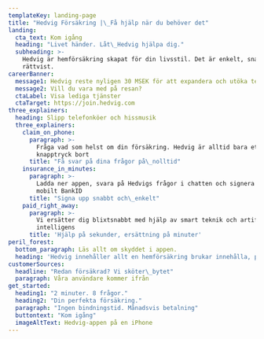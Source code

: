 ```yaml
---
templateKey: landing-page
title: "Hedvig Försäkring |\_Få hjälp när du behöver det"
landing:
  cta_text: Kom igång
  heading: "Livet händer. Låt\_Hedvig hjälpa dig."
  subheading: >-
    Hedvig är hemförsäkring skapat för din livsstil. Det är enkelt, snabbt och
    rättvist.
careerBanner:
  message1: Hedvig reste nyligen 30 MSEK för att expandera och utöka teamet
  message2: Vill du vara med på resan?
  ctaLabel: Visa lediga tjänster
  ctaTarget: https://join.hedvig.com
three_explainers:
  heading: Slipp telefonköer och hissmusik
  three_explainers:
    claim_on_phone:
      paragraph: >-
        Fråga vad som helst om din försäkring. Hedvig är alltid bara ett
        knapptryck bort
      title: "Få svar på dina frågor på\_nolltid"
    insurance_in_minutes:
      paragraph: >-
        Ladda ner appen, svara på Hedvigs frågor i chatten och signera med
        mobilt BankID
      title: "Signa upp snabbt och\_enkelt"
    paid_right_away:
      paragraph: >-
        Vi ersätter dig blixtsnabbt med hjälp av smart teknik och artificiell
        intelligens
      title: 'Hjälp på sekunder, ersättning på minuter'
peril_forest:
  bottom_paragraph: Läs allt om skyddet i appen.
  heading: 'Hedvig innehåller allt en hemförsäkring brukar innehålla, plus drulle'
customerSources:
  headline: "Redan försäkrad? Vi sköter\_bytet"
  paragraph: Våra användare kommer ifrån
get_started:
  heading1: "2 minuter. 8 frågor."
  heading2: "Din perfekta försäkring."
  paragraph: "Ingen bindningstid. Månadsvis betalning"
  buttontext: "Kom igång"
  imageAltText: Hedvig-appen på en iPhone
---
```


